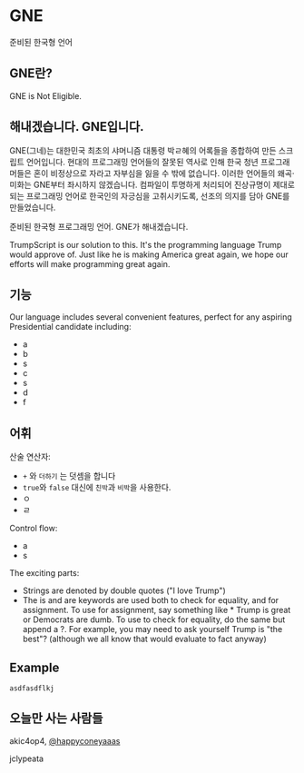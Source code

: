 # GNE
준비된 한국형 언어

## GNE란?
GNE is 
Not 
Eligible.

## 해내겠습니다. GNE입니다.
GNE(그네)는 대한민국 최초의 샤머니즘 대통령 박ㄹ혜의 어록들을 종합하여 만든 스크립트 언어입니다. 현대의 프로그래밍 언어들의 잘못된 역사로 인해 한국 청년 프로그래머들은 혼이 비정상으로 자라고 자부심을 잃을 수 밖에 없습니다. 이러한 언어들의 왜곡·미화는 GNE부터 좌시하지 않겠습니다. 컴파일이 투명하게 처리되어 진상규명이 제대로되는 프로그래밍 언어로 한국인의 자긍심을 고취시키도록, 선조의 의지를 담아 GNE를 만들었습니다.

준비된 한국형 프로그래밍 언어. GNE가 해내겠습니다.

TrumpScript is our solution to this. It's the programming language Trump would approve of. Just like he is making America great again, we hope our efforts will make programming great again.

## 기능
Our language includes several convenient features, perfect for any aspiring Presidential candidate including:
* a
* b
* s
* c
* s
* d
* f

## 어휘
산술 연산자:
* `+` 와 `더하기` 는 덧셈을 합니다
* `true`와 `false` 대신에 `친박`과 `비박`을 사용한다.
* ㅇ
* ㄹ

Control flow:
* a
* s

The exciting parts:
* Strings are denoted by double quotes ("I love Trump")
* The is and are keywords are used both to check for equality, and for assignment. To use for assignment, say something like * Trump is great or Democrats are dumb. To use to check for equality, do the same but append a ?. For example, you may need to ask yourself Trump is "the best"? (although we all know that would evaluate to fact anyway)


## Example
```
asdfasdflkj
```

## 오늘만 사는 사람들
akic4op4, [@happyconeyaaas](https://twitter.com/happyconeyaaas)

jclypeata
